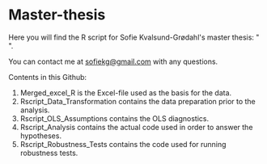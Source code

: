# Master-thesis

Here you will find the R script for Sofie Kvalsund-Grødahl's master thesis: " ". 

You can contact me at sofiekg@gmail.com with any questions.

Contents in this Github:

1. Merged_excel_R is the Excel-file used as the basis for the data.
2. Rscript_Data_Transformation contains the data preparation prior to the analysis.
3. Rscript_OLS_Assumptions contains the OLS diagnostics.
4. Rscript_Analysis contains the actual code used in order to answer the hypotheses.
5. Rscript_Robustness_Tests contains the code used for running robustness tests.

